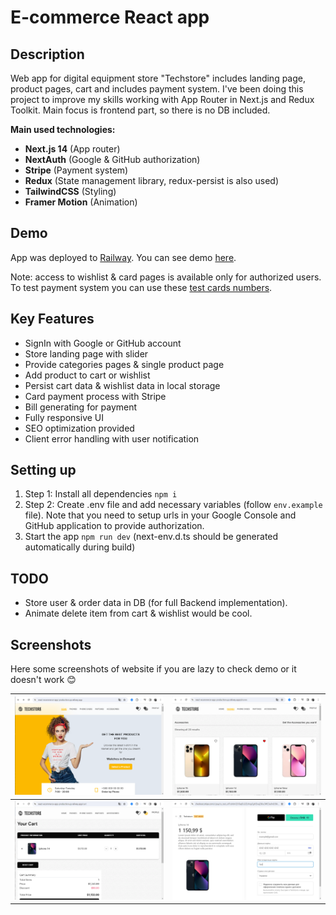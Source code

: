 # E-commerce React app

## Description

Web app for digital equipment store "Techstore" includes landing page, product pages, cart and includes payment system.
I've been doing this project to improve my skills working with App Router in Next.js and Redux Toolkit. Main focus is frontend part, so there is no DB included.

**Main used technologies:**
- **Next.js 14** (App router)
- **NextAuth** (Google & GitHub authorization)
- **Stripe** (Payment system)
- **Redux** (State management library, redux-persist is also used)
- **TailwindCSS** (Styling)
- **Framer Motion** (Animation)

## Demo

App was deployed to [Railway](https://railway.app/). 
You can see demo [here](https://react-ecommerce-app-production.up.railway.app/).

Note: access to wishlist & card pages is available only for authorized users. To test payment system you can use these [test cards numbers](https://stripe.com/docs/terminal/references/testing#standard-test-cards/).

## Key Features

- SignIn with Google or GitHub account
- Store landing page with slider 
- Provide categories pages & single product page
- Add product to cart or wishlist
- Persist cart data & wishlist data in local storage
- Card payment process with Stripe
- Bill generating for payment
- Fully responsive UI
- SEO optimization provided
- Client error handling with user notification

## Setting up 

1. Step 1: Install all dependencies `npm i`
2. Step 2: Create .env file and add necessary variables (follow `env.example` file). Note that you need to setup urls in your Google Console and GitHub application to provide authorization.
3. Start the app `npm run dev`
(next-env.d.ts should be generated automatically during build)

## TODO
- Store user & order data in DB (for full Backend implementation).
- Animate delete item from cart & wishlist would be cool.

## Screenshots

Here some screenshots of website if you are lazy to check demo or it doesn't work 😊

![Screenshot 1](/screenshots/screenshot-1.png) |  ![Screenshot 2](/screenshots/screenshot-2.png)
:-------------------------:|:-------------------------:
![Screenshot 3](/screenshots/screenshot-3.png) |  ![Screenshot 4](/screenshots/screenshot-4.png)